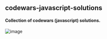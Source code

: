 ## codewars-javascript-solutions

#### Collection of codewars (javascript) solutions.
![image](https://www.codewars.com/users/d0nl0ui3/badges/large)
